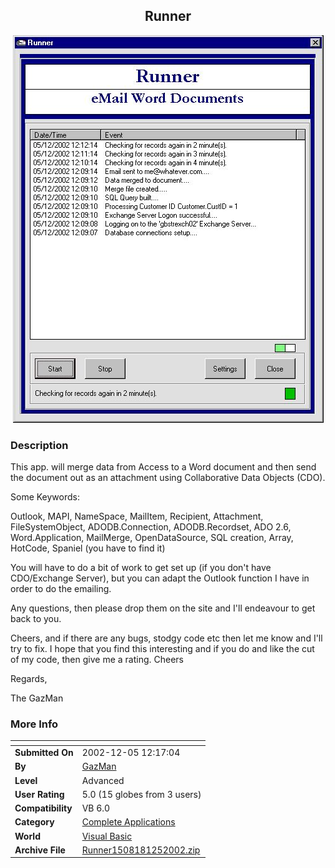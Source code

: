 ﻿<div align="center">

## Runner

<img src="PIC2002125719232896.jpg">
</div>

### Description

This app. will merge data from Access to a Word document and then send the document out as an attachment using Collaborative Data Objects (CDO).

Some Keywords:

Outlook, MAPI, NameSpace, MailItem, Recipient, Attachment, FileSystemObject, ADODB.Connection, ADODB.Recordset, ADO 2.6, Word.Application, MailMerge, OpenDataSource, SQL creation, Array, HotCode, Spaniel (you have to find it)

You will have to do a bit of work to get set up (if you don't have CDO/Exchange Server), but you can adapt the Outlook function I have in order to do the emailing.

Any questions, then please drop them on the site and I'll endeavour to get back to you.

Cheers, and if there are any bugs, stodgy code etc then let me know and I'll try to fix. I hope that you find this interesting and if you do and like the cut of my code, then give me a rating. Cheers

Regards,

The GazMan
 
### More Info
 


<span>             |<span>
---                |---
**Submitted On**   |2002-12-05 12:17:04
**By**             |[GazMan](https://github.com/Planet-Source-Code/PSCIndex/blob/master/ByAuthor/gazman.md)
**Level**          |Advanced
**User Rating**    |5.0 (15 globes from 3 users)
**Compatibility**  |VB 6\.0
**Category**       |[Complete Applications](https://github.com/Planet-Source-Code/PSCIndex/blob/master/ByCategory/complete-applications__1-27.md)
**World**          |[Visual Basic](https://github.com/Planet-Source-Code/PSCIndex/blob/master/ByWorld/visual-basic.md)
**Archive File**   |[Runner1508181252002\.zip](https://github.com/Planet-Source-Code/gazman-runner__1-41274/archive/master.zip)








